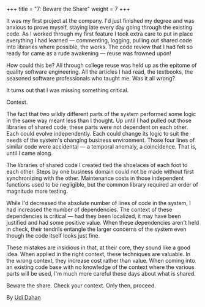+++
title = "7: Beware the Share"
weight = 7
+++

It was my first project at the company. I'd just finished my degree and was anxious to prove myself, staying late every day going through the existing code. As I worked through my first feature I took extra care to put in place everything I had learned — commenting, logging, pulling out shared code into libraries where possible, the works. The code review that I had felt so ready for came as a rude awakening — reuse was frowned upon!

How could this be? All through college reuse was held up as the epitome of quality software engineering. All the articles I had read, the textbooks, the seasoned software professionals who taught me. Was it all wrong?

It turns out that I was missing something critical.

Context.

The fact that two wildly different parts of the system performed some logic in the same way meant less than I thought. Up until I had pulled out those libraries of shared code, these parts were not dependent on each other. Each could evolve independently. Each could change its logic to suit the needs of the system's changing business environment. Those four lines of similar code were accidental — a temporal anomaly, a coincidence. That is, until I came along.

The libraries of shared code I created tied the shoelaces of each foot to each other. Steps by one business domain could not be made without first synchronizing with the other. Maintenance costs in those independent functions used to be negligible, but the common library required an order of magnitude more testing.

While I'd decreased the absolute number of lines of code in the system, I had increased the number of dependencies. The context of these dependencies is critical — had they been localized, it may have been justified and had some positive value. When these dependencies aren't held in check, their tendrils entangle the larger concerns of the system even though the code itself looks just fine.

These mistakes are insidious in that, at their core, they sound like a good idea. When applied in the right context, these techniques are valuable. In the wrong context, they increase cost rather than value. When coming into an existing code base with no knowledge of the context where the various parts will be used, I'm much more careful these days about what is shared.

Beware the share. Check your context. Only then, proceed.

By [Udi Dahan](http://programmer.97things.oreilly.com/wiki/index.php/Udi_Dahan)